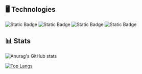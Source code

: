 ## 🖥️ Technologies
![Static Badge](https://img.shields.io/badge/CSS-blue?style=for-the-badge&logo=css)
![Static Badge](https://img.shields.io/badge/Javascript-black?style=for-the-badge&logo=javascript)
![Static Badge](https://img.shields.io/badge/HTML5-grey?style=for-the-badge&logo=html5)
![Static Badge](https://img.shields.io/badge/C%2B%2B-red?style=for-the-badge&logo=cplusplus)

## 📊 Stats
![Anurag's GitHub stats](https://github-readme-stats.vercel.app/api?username=szymekx13&show_icons=true&theme=dark)

[![Top Langs](https://github-readme-stats.vercel.app/api/top-langs/?username=szymekx13&layout=donut)](https://github.com/szymekx13/github-readme-stats&theme=dark)

<!--
**szymekx13/szymekx13** is a ✨ _special_ ✨ repository because its `README.md` (this file) appears on your GitHub profile.

Here are some ideas to get you started:

- 🔭 I’m currently working on ...
- 🌱 I’m currently learning ...
- 👯 I’m looking to collaborate on ...
- 🤔 I’m looking for help with ...
- 💬 Ask me about ...
- 📫 How to reach me: ...
- 😄 Pronouns: ...
- ⚡ Fun fact: ...
-->
